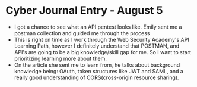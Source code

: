 # Cyber Journal Entry - August 5

- I got a chance to see what an API pentest looks like. Emily sent me a postman collection and guided me through the process
- This is right on time as I work through the Web Security Academy's API Learning Path, however I definitely understand that POSTMAN, and API's are going to be a big knowledge/skill gap for me. So I want to start prioritizing learning more about them.
- On the article she sent me to learn from, he talks about background knowledge being: OAuth, token structures like JWT and SAML, and a really good understanding of CORS(cross-origin resource sharing). [](source:https://www.secureideas.com/blog/2019/03/better-api-penetration-testing-with-postman-part-1.html)
